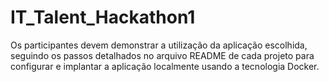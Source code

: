 # IT_Talent_Hackathon1
Os participantes devem demonstrar a utilização da aplicação escolhida,  seguindo os passos detalhados no arquivo README de cada projeto para configurar e  implantar a aplicação localmente usando a tecnologia Docker.
